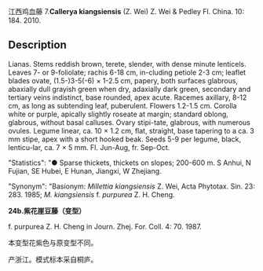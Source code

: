 江西鸡血藤
7.**Callerya kiangsiensis** (Z. Wei) Z. Wei & Pedley Fl. China. 10: 184. 2010.

## Description
Lianas. Stems reddish brown, terete, slender, with dense minute lenticels. Leaves 7- or 9-foliolate; rachis 6-18 cm, in-cluding petiole 2-3 cm; leaflet blades ovate, (1.5-)3-5(-6) × 1-2.5 cm, papery, both surfaces glabrous, abaxially dull grayish green when dry, adaxially dark green, secondary and tertiary veins indistinct, base rounded, apex acute. Racemes axillary, 8-12 cm, as long as subtending leaf, puberulent. Flowers 1.2-1.5 cm. Corolla white or purple, apically slightly roseate at margin; standard oblong, glabrous, without basal calluses. Ovary stipi-tate, glabrous, with numerous ovules. Legume linear, ca. 10 × 1.2 cm, flat, straight, base tapering to a ca. 3 mm stipe, apex with a short hooked beak. Seeds 5-9 per legume, black, lenticu-lar, ca. 7 × 5 mm. Fl. Jun-Aug, fr. Sep-Oct.

  "Statistics": "● Sparse thickets, thickets on slopes; 200-600 m. S Anhui, N Fujian, SE Hubei, E Hunan, Jiangxi, W Zhejiang.

  "Synonym": "Basionym: *Millettia kiangsiensis* Z. Wei, Acta Phytotax. Sin. 23: 283. 1985; *M. kiangsiensis* f. *purpurea* Z. H. Cheng.

**24b.紫花崖豆藤（变型）**

f. purpurea Z. H. Cheng in Journ. Zhej. For. Coll. 4: 70. 1987.

本变型花紫色与原变型不同。

产浙江。模式标本采自桐庐。
